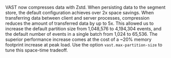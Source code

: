 VAST now compresses data with Zstd. When persisting data to the segment store,
the default configuration achieves over 2x space savings. When transferring data
between client and server processes, compression reduces the amount of
transferred data by up to 5x. This allowed us to increase the default partition
size from 1,048,576 to 4,194,304 events, and the default number of events in a
single batch from 1,024 to 65,536. The superior performance increase comes at
the cost of a ~20% memory footprint increase at peak load. Use the option
`vast.max-partition-size` to tune this space-time tradeoff.
